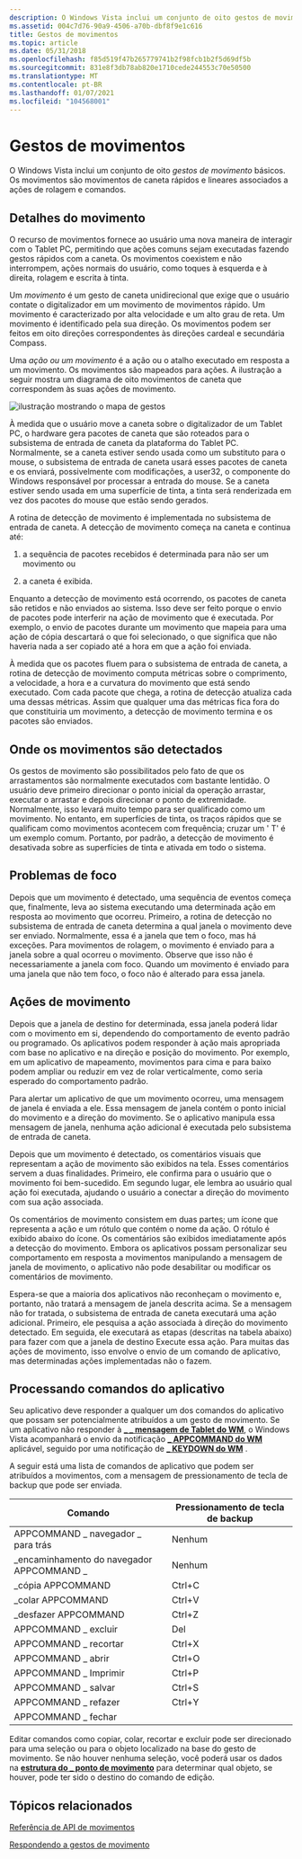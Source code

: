 ```yaml
---
description: O Windows Vista inclui um conjunto de oito gestos de movimento básicos. Os movimentos são movimentos de caneta rápidos e lineares associados a ações de rolagem e comandos.
ms.assetid: 004c7d76-90a9-4506-a70b-dbf8f9e1c616
title: Gestos de movimentos
ms.topic: article
ms.date: 05/31/2018
ms.openlocfilehash: f85d519f47b265779741b2f98fcb1b2f5d69df5b
ms.sourcegitcommit: 831e8f3db78ab820e1710cede244553c70e50500
ms.translationtype: MT
ms.contentlocale: pt-BR
ms.lasthandoff: 01/07/2021
ms.locfileid: "104568001"
---
```

# <a name="flicks-gestures"></a>Gestos de movimentos

O Windows Vista inclui um conjunto de oito *gestos de movimento* básicos. Os movimentos são movimentos de caneta rápidos e lineares associados a ações de rolagem e comandos.

## <a name="flick-details"></a>Detalhes do movimento

O recurso de movimentos fornece ao usuário uma nova maneira de interagir com o Tablet PC, permitindo que ações comuns sejam executadas fazendo gestos rápidos com a caneta. Os movimentos coexistem e não interrompem, ações normais do usuário, como toques à esquerda e à direita, rolagem e escrita à tinta.

Um *movimento* é um gesto de caneta unidirecional que exige que o usuário contate o digitalizador em um movimento de movimentos rápido. Um movimento é caracterizado por alta velocidade e um alto grau de reta. Um movimento é identificado pela sua direção. Os movimentos podem ser feitos em oito direções correspondentes às direções cardeal e secundária Compass.

Uma *ação ou um* *movimento* é a ação ou o atalho executado em resposta a um movimento. Os movimentos são mapeados para ações. A ilustração a seguir mostra um diagrama de oito movimentos de caneta que correspondem às suas ações de movimento.

![ilustração mostrando o mapa de gestos](images/2647eb2d-36d0-4610-b923-fa3530d1e640.jpg)

À medida que o usuário move a caneta sobre o digitalizador de um Tablet PC, o hardware gera pacotes de caneta que são roteados para o subsistema de entrada de caneta da plataforma do Tablet PC. Normalmente, se a caneta estiver sendo usada como um substituto para o mouse, o subsistema de entrada de caneta usará esses pacotes de caneta e os enviará, possivelmente com modificações, a user32, o componente do Windows responsável por processar a entrada do mouse. Se a caneta estiver sendo usada em uma superfície de tinta, a tinta será renderizada em vez dos pacotes do mouse que estão sendo gerados.

A rotina de detecção de movimento é implementada no subsistema de entrada de caneta. A detecção de movimento começa na caneta e continua até:

1) a sequência de pacotes recebidos é determinada para não ser um movimento ou

2) a caneta é exibida.

Enquanto a detecção de movimento está ocorrendo, os pacotes de caneta são retidos e não enviados ao sistema. Isso deve ser feito porque o envio de pacotes pode interferir na ação de movimento que é executada. Por exemplo, o envio de pacotes durante um movimento que mapeia para uma ação de cópia descartará o que foi selecionado, o que significa que não haveria nada a ser copiado até a hora em que a ação foi enviada.

À medida que os pacotes fluem para o subsistema de entrada de caneta, a rotina de detecção de movimento computa métricas sobre o comprimento, a velocidade, a hora e a curvatura do movimento que está sendo executado. Com cada pacote que chega, a rotina de detecção atualiza cada uma dessas métricas. Assim que qualquer uma das métricas fica fora do que constituiria um movimento, a detecção de movimento termina e os pacotes são enviados.

## <a name="where-flicks-are-detected"></a>Onde os movimentos são detectados

Os gestos de movimento são possibilitados pelo fato de que os arrastamentos são normalmente executados com bastante lentidão. O usuário deve primeiro direcionar o ponto inicial da operação arrastar, executar o arrastar e depois direcionar o ponto de extremidade. Normalmente, isso levará muito tempo para ser qualificado como um movimento. No entanto, em superfícies de tinta, os traços rápidos que se qualificam como movimentos acontecem com frequência; cruzar um ' T' é um exemplo comum. Portanto, por padrão, a detecção de movimento é desativada sobre as superfícies de tinta e ativada em todo o sistema.

## <a name="focus-issues"></a>Problemas de foco

Depois que um movimento é detectado, uma sequência de eventos começa que, finalmente, leva ao sistema executando uma determinada ação em resposta ao movimento que ocorreu. Primeiro, a rotina de detecção no subsistema de entrada de caneta determina a qual janela o movimento deve ser enviado. Normalmente, essa é a janela que tem o foco, mas há exceções. Para movimentos de rolagem, o movimento é enviado para a janela sobre a qual ocorreu o movimento. Observe que isso não é necessariamente a janela com foco. Quando um movimento é enviado para uma janela que não tem foco, o foco não é alterado para essa janela.

## <a name="flick-actions"></a>Ações de movimento

Depois que a janela de destino for determinada, essa janela poderá lidar com o movimento em si, dependendo do comportamento de evento padrão ou programado. Os aplicativos podem responder à ação mais apropriada com base no aplicativo e na direção e posição do movimento. Por exemplo, em um aplicativo de mapeamento, movimentos para cima e para baixo podem ampliar ou reduzir em vez de rolar verticalmente, como seria esperado do comportamento padrão.

Para alertar um aplicativo de que um movimento ocorreu, uma mensagem de janela é enviada a ele. Essa mensagem de janela contém o ponto inicial do movimento e a direção do movimento. Se o aplicativo manipula essa mensagem de janela, nenhuma ação adicional é executada pelo subsistema de entrada de caneta.

Depois que um movimento é detectado, os comentários visuais que representam a ação de movimento são exibidos na tela. Esses comentários servem a duas finalidades. Primeiro, ele confirma para o usuário que o movimento foi bem-sucedido. Em segundo lugar, ele lembra ao usuário qual ação foi executada, ajudando o usuário a conectar a direção do movimento com sua ação associada.

Os comentários de movimento consistem em duas partes; um ícone que representa a ação e um rótulo que contém o nome da ação. O rótulo é exibido abaixo do ícone. Os comentários são exibidos imediatamente após a detecção do movimento. Embora os aplicativos possam personalizar seu comportamento em resposta a movimentos manipulando a mensagem de janela de movimento, o aplicativo não pode desabilitar ou modificar os comentários de movimento.

Espera-se que a maioria dos aplicativos não reconheçam o movimento e, portanto, não tratará a mensagem de janela descrita acima. Se a mensagem não for tratada, o subsistema de entrada de caneta executará uma ação adicional. Primeiro, ele pesquisa a ação associada à direção do movimento detectado. Em seguida, ele executará as etapas (descritas na tabela abaixo) para fazer com que a janela de destino Execute essa ação. Para muitas das ações de movimento, isso envolve o envio de um comando de aplicativo, mas determinadas ações implementadas não o fazem.

## <a name="processing-application-commands"></a>Processando comandos do aplicativo

Seu aplicativo deve responder a qualquer um dos comandos do aplicativo que possam ser potencialmente atribuídos a um gesto de movimento. Se um aplicativo não responder à [**\_ \_ mensagem de Tablet do WM**](wm-tablet-flick-message.md), o Windows Vista acompanhará o envio da notificação [**\_ APPCOMMAND do WM**](/windows/desktop/inputdev/wm-appcommand) aplicável, seguido por uma notificação de [**\_ KEYDOWN do WM**](/windows/desktop/inputdev/wm-keydown) .

A seguir está uma lista de comandos de aplicativo que podem ser atribuídos a movimentos, com a mensagem de pressionamento de tecla de backup que pode ser enviada.



| Comando                                  | Pressionamento de tecla de backup  |
|------------------------------------------|-------------------|
| APPCOMMAND \_ navegador \_ para trás<br/> | Nenhum<br/>   |
| \_encaminhamento do navegador APPCOMMAND \_<br/>  | Nenhum<br/>   |
| \_cópia APPCOMMAND<br/>              | Ctrl+C<br/> |
| \_colar APPCOMMAND<br/>             | Ctrl+V<br/> |
| \_desfazer APPCOMMAND<br/>              | Ctrl+Z<br/> |
| APPCOMMAND \_ excluir<br/>            | Del<br/>    |
| APPCOMMAND \_ recortar<br/>               | Ctrl+X<br/> |
| APPCOMMAND \_ abrir<br/>              | Ctrl+O<br/> |
| APPCOMMAND \_ Imprimir<br/>             | Ctrl+P<br/> |
| APPCOMMAND \_ salvar<br/>              | Ctrl+S<br/> |
| APPCOMMAND \_ refazer<br/>              | Ctrl+Y<br/> |
| APPCOMMAND \_ fechar<br/>             |                   |



 

Editar comandos como copiar, colar, recortar e excluir pode ser direcionado para uma seleção ou para o objeto localizado na base do gesto de movimento. Se não houver nenhuma seleção, você poderá usar os dados na [**estrutura do \_ ponto de movimento**](/windows/desktop/api/tabflicks/ns-tabflicks-flick_point) para determinar qual objeto, se houver, pode ter sido o destino do comando de edição.

## <a name="related-topics"></a>Tópicos relacionados

<dl> <dt>

[Referência de API de movimentos](flicks-api-reference.md)
</dt> <dt>

[Respondendo a gestos de movimento](/previous-versions//dd356077(v=vs.85))
</dt> </dl>

 

